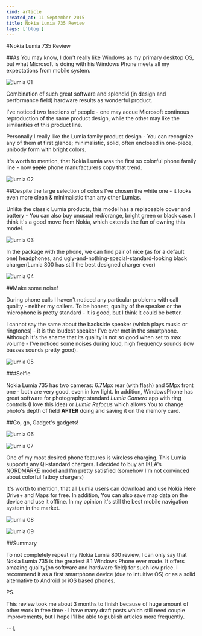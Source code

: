 ```yaml
---
kind: article
created_at: 11 September 2015
title: Nokia Lumia 735 Review
tags: ['blog']
---
```


#Nokia Lumia 735 Review

##As You may know, I don't really like Windows as my primary desktop OS, but what Microsoft is doing with his Windows Phone meets all my expectations from mobile system.

![lumia 01](/blog/images/lumia_735_01.jpg)

Combination of such great software and splendid (in design and performance field) hardware results as wonderful product. 

I've noticed two fractions of people - one may accue Microsoft continous reproduction of the same product design, while the other may like the similarities of this product line. 

Personally I really like the Lumia family product design - You can recognize any of them at first glance; minimalistic, solid, often enclosed in one-piece, unibody form with bright colors.
 
It's worth to mention, that Nokia Lumia was the first so colorful phone family line - now  <s>apple</s> phone manufacturers copy that trend.

![lumia 02](/blog/images/lumia_735_03.jpg)

##Despite the large selection of colors I've chosen the white one - it looks even more clean & minimalistic than any other Lumias.

Unlike the classic Lumia products, this model has a replaceable cover and battery - You can also buy unusual red/orange, bright green or black case. I think it's a good move from Nokia, which extends the fun of owning this model.

![lumia 03](/blog/images/lumia_735_02.jpg)

In the package with the phone, we can find pair of nice (as for a default one) headphones, and ugly-and-nothing-special-standard-looking black charger(Lumia 800 has still the best designed charger ever)

![lumia 04](/blog/images/lumia_735_04.jpg)

##Make some noise!

During phone calls I haven't noticed any particular problems with call quality - neither my callers. To be honest, quality of the speaker or the microphone is pretty standard - it is good, but I think it could be better.

I cannot say the same about the backside speaker (which plays music or ringtones) - it is the loudest speaker I've ever met in the smartphone. Although It's the shame that its quality is not so good when set to max volume - I've noticed some noises during loud, high frequency sounds (low basses sounds pretty good).

![lumia 05](/blog/images/lumia_735_05.jpg)

##\#Selfie

Nokia Lumia 735 has two cameras: 6.7Mpx rear (with flash) and 5Mpx front one - both are very good, even in low light. In addition, WindowsPhone has great software for photography: standard *Lumia Camera* app with ring controls (I love this idea) or *Lumia Refocus* which allows You to change photo's depth of field **AFTER** doing and saving it on the memory card.

##Go, go, Gadget's gadgets!

![lumia 06](/blog/images/lumia_735_06.jpg)

![lumia 07](/blog/images/lumia_735_07.jpg)
 
One of my most desired phone features is wireless charging. This Lumia supports any Qi-standard chargers. I decided to buy an IKEA's [NORDMÄRKE](http://www.ikea.com/us/en/catalog/products/80289790/) model and I'm pretty satisfied (somehow I'm not convinced about colorful fatboy chargers) 

It's worth to mention, that all Lumia users can download and use Nokia Here Drive+ and Maps for free. In addition, You can also save map data on the device and use it offline. In my opinion it's still the best mobile navigation system in the market.  

![lumia 08](/blog/images/lumia_735_08.jpg)

![lumia 09](/blog/images/lumia_735_09.jpg)

##Summary

To not completely repeat my Nokia Lumia 800 review, I can only say that Nokia Lumia 735 is the greatest 8.1 Windows Phone ever made. It offers amazing quality(on software and hardware field) for such low price. I recommend it as a first smartphone device (due to intuitive OS) or as a solid alternative to Android or iOS based phones.

PS.

This review took me about 3 months to finish because of huge amount of other work in free time - I have many draft posts which still need couple improvements, but I hope I'll be able to publish articles more frequently.

-- ł.
